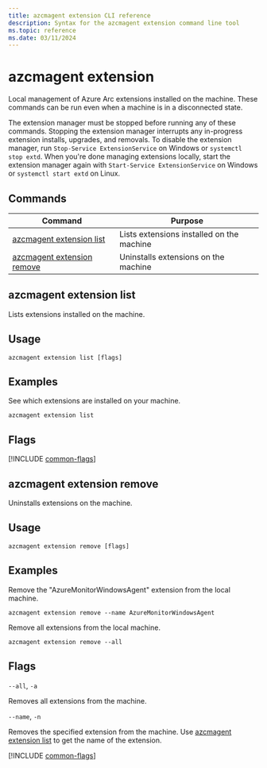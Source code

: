 ```yaml
---
title: azcmagent extension CLI reference
description: Syntax for the azcmagent extension command line tool
ms.topic: reference
ms.date: 03/11/2024
---
```


# azcmagent extension

Local management of Azure Arc extensions installed on the machine. These commands can be run even when a machine is in a disconnected state.

The extension manager must be stopped before running any of these commands. Stopping the extension manager interrupts any in-progress extension installs, upgrades, and removals. To disable the extension manager, run `Stop-Service ExtensionService` on Windows or `systemctl stop extd`. When you're done managing extensions locally, start the extension manager again with `Start-Service ExtensionService` on Windows or `systemctl start extd` on Linux.

## Commands

| Command | Purpose |
| ------- | ------- |
| [azcmagent extension list](#azcmagent-extension-list) | Lists extensions installed on the machine |
| [azcmagent extension remove](#azcmagent-extension-remove) | Uninstalls extensions on the machine |

## azcmagent extension list

Lists extensions installed on the machine.

## Usage

```
azcmagent extension list [flags]
```

## Examples

See which extensions are installed on your machine.

```
azcmagent extension list
```

## Flags

[!INCLUDE [common-flags](includes/azcmagent-common-flags.md)]

## azcmagent extension remove

Uninstalls extensions on the machine.

## Usage

```
azcmagent extension remove [flags]
```

## Examples

Remove the "AzureMonitorWindowsAgent" extension from the local machine.

```
azcmagent extension remove --name AzureMonitorWindowsAgent
```

Remove all extensions from the local machine.

```
azcmagent extension remove --all
```

## Flags

`--all`, `-a`

Removes all extensions from the machine.

`--name`, `-n`

Removes the specified extension from the machine. Use [azcmagent extension list](#azcmagent-extension-list) to get the name of the extension.

[!INCLUDE [common-flags](includes/azcmagent-common-flags.md)]
